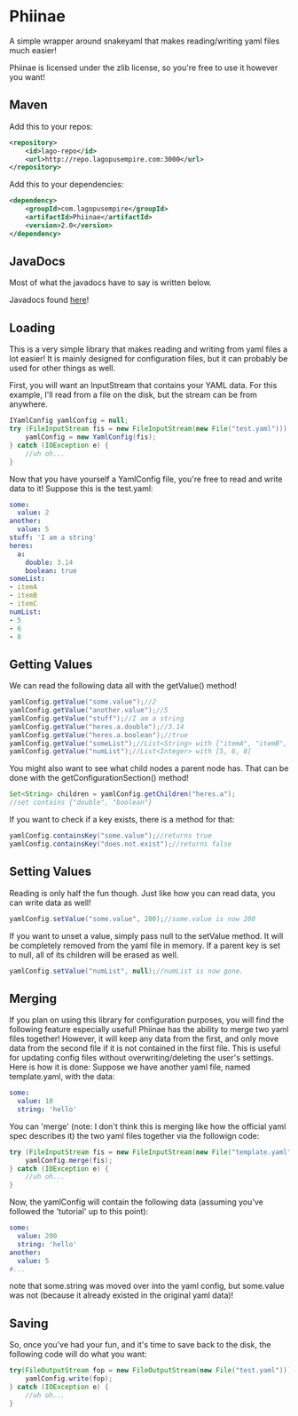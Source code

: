 # Phiinae
A simple wrapper around snakeyaml that makes reading/writing yaml files much easier!

Phiinae is licensed under the zlib license, so you're free to use it however you want!

## Maven
Add this to your repos:
```xml
<repository>
    <id>lago-repo</id>
    <url>http://repo.lagopusempire.com:3000</url>
</repository>
```
Add this to your dependencies:
```xml
<dependency>
    <groupId>com.lagopusempire</groupId>
    <artifactId>Phiinae</artifactId>
    <version>2.0</version>
</dependency>
```

## JavaDocs
Most of what the javadocs have to say is written below.

Javadocs found [here](http://jd.lagopusempire.com/phiinae/2.0/)!

## Loading
This is a very simple library that makes reading and writing from yaml files a lot easier! It is mainly designed for configuration files, but it can probably be used for other things as well.

First, you will want an InputStream that contains your YAML data. For this example, I'll read from a file on the disk, but the stream can be from anywhere.
```java
IYamlConfig yamlConfig = null;
try (FileInputStream fis = new FileInputStream(new File("test.yaml"))) {
    yamlConfig = new YamlConfig(fis);
} catch (IOException e) {
    //uh oh...
}
```
Now that you have yourself a YamlConfig file, you're free to read and write data to it!
Suppose this is the test.yaml:
```yaml
some:
  value: 2
another:
  value: 5
stuff: 'I am a string'
heres:
  a:
    double: 3.14
    boolean: true
someList:
- itemA
- itemB
- itemC
numList:
- 5
- 6
- 8
```
## Getting Values
We can read the following data all with the getValue() method!
```java
yamlConfig.getValue("some.value");//2
yamlConfig.getValue("another.value");//5
yamlConfig.getValue("stuff");//I am a string
yamlConfig.getValue("heres.a.double");//3.14
yamlConfig.getValue("heres.a.boolean");//true
yamlConfig.getValue("someList");//List<String> with ["itemA", "itemB", "ItemC"]
yamlConfig.getValue("numList");//List<Integer> with [5, 6, 8]
```
You might also want to see what child nodes a parent node has. That can be done with the getConfigurationSection() method!
```java
Set<String> children = yamlConfig.getChildren("heres.a");
//set contains {"double", "boolean"}
```
If you want to check if a key exists, there is a method for that:
```java
yamlConfig.containsKey("some.value");//returns true
yamlConfig.containsKey("does.not.exist");//returns false
```
## Setting Values
Reading is only half the fun though. Just like how you can read data, you can write data as well!
```java
yamlConfig.setValue("some.value", 200);//some.value is now 200
```
If you want to unset a value, simply pass null to the setValue method. It will be completely removed from the yaml file in memory. If a parent key is set to null, all of its children will be erased as well.
```java
yamlConfig.setValue("numList", null);//numList is now gone.
```
## Merging
If you plan on using this library for configuration purposes, you will find the following feature especially useful! Phiinae has the ability to merge two yaml files together! However, it will keep any data from the first, and only move data from the second file if it is not contained in the first file. This is useful for updating config files without overwriting/deleting the user's settings. Here is how it is done:
Suppose we have another yaml file, named template.yaml, with the data:
```yaml
some:
  value: 10
  string: 'hello'
```
You can 'merge' (note: I don't think this is merging like how the official yaml spec describes it) the two yaml files together via the followign code:
```java
try (FileInputStream fis = new FileInputStream(new File("template.yaml"))) {
    yamlConfig.merge(fis);
} catch (IOException e) {
    //uh oh...
}
```
Now, the yamlConfig will contain the following data (assuming you've followed the 'tutorial' up to this point):
```yaml
some:
  value: 200
  string: 'hello'
another:
  value: 5
#...
```
note that some.string was moved over into the yaml config, but some.value was not (because it already existed in the original yaml data)!
## Saving
So, once you've had your fun, and it's time to save back to the disk, the following code will do what you want:
```java
try(FileOutputStream fop = new FileOutputStream(new File("test.yaml"))) {
    yamlConfig.write(fop);
} catch (IOException e) {
    //uh oh...
}
```
